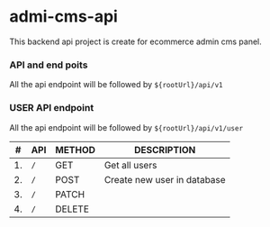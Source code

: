# admi-cms-api

This backend api project is create for ecommerce admin cms panel.

### API and end poits

All the api endpoint will be followed by `${rootUrl}/api/v1`

### USER API endpoint

All the api endpoint will be followed by `${rootUrl}/api/v1/user`

| #   | API | METHOD | DESCRIPTION                 |
| --- | --- | ------ | --------------------------- |
| 1.  | `/` | GET    | Get all users               |
| 2.  | `/` | POST   | Create new user in database |
| 3.  | `/` | PATCH  |                             |
| 4.  | `/` | DELETE |                             |
